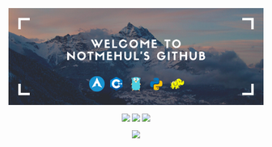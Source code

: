 [![Banner](https://github.com/notmehul/notmehul/blob/master/welcomebanner.png)](https://www.youtube.com/watch?v=dQw4w9WgXcQ)

<p align='center'>
<img src="https://img.shields.io/website?style=for-the-badge&up_message=online&url=https%3A%2F%2Fnotmehul.co">
<img src="https://forthebadge.com/images/badges/built-with-love.svg">
<img src="https://forthebadge.com/images/badges/certified-snoop-lion.svg">
</p>

<p align='center'>
<img src="https://visitor-badge.glitch.me/badge?page_id=notmehul.visitor-badge">
</p>
